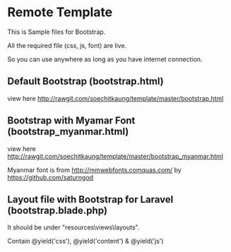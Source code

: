 # Remote Template 

This is Sample files for Bootstrap.

All the required file (css, js, font) are live. 

So you can use anywhere as long as you have internet connection. 


## Default Bootstrap (bootstrap.html)
view here http://rawgit.com/soechitkaung/template/master/bootstrap.html


## Bootstrap with Myamar Font (bootstrap_myanmar.html)
view here http://rawgit.com/soechitkaung/template/master/bootstrap_myanmar.html

Myanmar font is from http://mmwebfonts.comquas.com/ by https://github.com/saturngod


## Layout file with Bootstrap for Laravel  (bootstrap.blade.php)
It should be under "resources\views\layouts\". 

Contain @yield('css'), @yield('content') & @yield('js')
